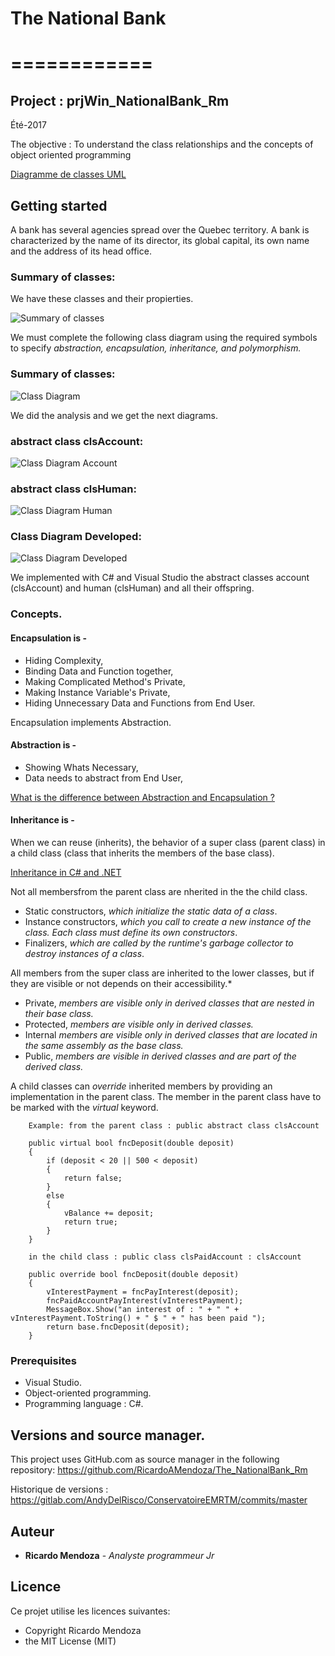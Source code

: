 # The National Bank
# ============

## Project : prjWin_NationalBank_Rm
Été-2017


The objective : To understand the class relationships and the concepts of object oriented programming

[Diagramme de classes UML](https://lipn.univ-paris13.fr/~gerard/docs/corrections/uml-corr02.pdf)

## Getting started

A bank has several agencies spread over the Quebec territory. A bank is characterized by the name of its director, 
its global capital, its own name and the address of its head office.

### Summary of classes:

We have these classes and their propierties.

![Summary of classes](/img/organization.jpg "Summary of classes")

We must complete the following class diagram using the required symbols to specify 
 *abstraction, encapsulation, inheritance, and polymorphism.*

### Summary of classes:


![Class Diagram](/img/classes.jpg "Class Diagram")

We did the analysis and we get the next diagrams.

### abstract class clsAccount:

![Class Diagram Account](/img/account.jpg "abstract class clsAccount")

### abstract class clsHuman:

![Class Diagram Human](/img/human.jpg "abstract class clsHuman")

### Class Diagram Developed:

![Class Diagram Developed](/img/Class_Diagram_StrategyPattern.jpg "Class Diagram Developed")

We implemented with C# and Visual Studio the abstract classes account (clsAccount) and human (clsHuman) and all their offspring.

### Concepts.

#### Encapsulation is -

 * Hiding Complexity,
 * Binding Data and Function together,
 * Making Complicated Method's Private,
 * Making Instance Variable's Private,
 * Hiding Unnecessary Data and Functions from End User.
 
Encapsulation implements Abstraction.

 #### Abstraction is -
 
 * Showing Whats Necessary,
 * Data needs to abstract from End User,
 
[What is the difference between Abstraction and Encapsulation ?](https://www.youtube.com/watch?v=1Q4I63-hKcY)
 
#### Inheritance is -

When we can reuse (inherits), the behavior of a super class (parent class) in a child class (class that inherits the members of the base class).

[Inheritance in C# and .NET](https://docs.microsoft.com/en-us/dotnet/csharp/tutorials/inheritance)

Not all membersfrom the parent class are nherited in the the child class.

 * Static constructors, *which initialize the static data of a class*.
 * Instance constructors, *which you call to create a new instance of the class. Each class must define its own constructors*.
 * Finalizers, *which are called by the runtime's garbage collector to destroy instances of a class*.
 
 
All members from the super class are inherited to the lower classes, but if they are visible or not depends on their accessibility.*

 * Private, *members are visible only in derived classes that are nested in their base class.*
 * Protected, *members are visible only in derived classes.*
 * Internal *members are visible only in derived classes that are located in the same assembly as the base class.*
 * Public, *members are visible in derived classes and are part of the derived class.*
 
 
A child classes can *override* inherited members by providing an implementation in the parent class. 
The member in the parent class have to be marked with the *virtual* keyword.

        Example: from the parent class : public abstract class clsAccount
 
        public virtual bool fncDeposit(double deposit)
        {
            if (deposit < 20 || 500 < deposit)
            {
                return false;
            }
            else
            {
                vBalance += deposit;
                return true;
            }
        }
		
		in the child class : public class clsPaidAccount : clsAccount
		
		public override bool fncDeposit(double deposit)
        {
            vInterestPayment = fncPayInterest(deposit);
            fncPaidAccountPayInterest(vInterestPayment);
            MessageBox.Show("an interest of : " + " " + vInterestPayment.ToString() + " $ " + " has been paid ");
            return base.fncDeposit(deposit);
        }










### Prerequisites

 * Visual Studio.
 * Object-oriented programming.
 * Programming language : C#.


## Versions and source manager. 

This project uses GitHub.com as source manager in the following repository:
https://github.com/RicardoAMendoza/The_NationalBank_Rm

Historique de versions : https://gitlab.com/AndyDelRisco/ConservatoireEMRTM/commits/master

## Auteur

* **Ricardo Mendoza** - *Analyste programmeur Jr* 

## Licence

Ce projet utilise les licences suivantes:
- Copyright Ricardo Mendoza
- the MIT License (MIT)

